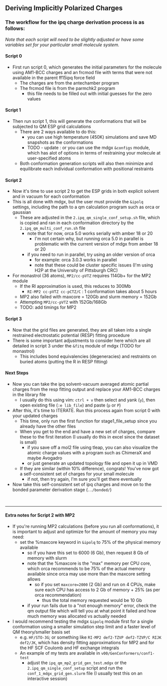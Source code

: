 ## Deriving Implicitly Polarized Charges

### The workflow for the ipq charge derivation process is as follows:

*Note that each script will need to be slightly adjusted or have some variables set for your particular small molecule system.*

#### Script 0
* First run script 0, which generates the initial parameters for the molecule using AM1-BCC charges and an frcmod file with terms that were not available in the parent ff15ipq force field
    * The charges are from the antechamber program
    * The frcmod file is from the parmchk2 program
        * this file needs to be filled out with initial guesses for the zero values

#### Script 1
* Then run script 1, this will generate the conformations that will be subjected to QM ESP grid calculations
    * There are 2 ways available to do this:
        * you can use high temperature (450K) simulations and save MD snapshots as the conformations
        * TODO - update : or you can use the mdgx `&configs` module, which has alot of options in terms of restraining your molecule at user-specified atoms
    * Both conformation generation scripts will also then minimize and equilibrate each individual conformation with positional restraints

#### Script 2 
* Now it's time to use script 2 to get the ESP grids in both explicit solvent and in vacuum for each conformation
* This is all done with mdgx, but the user must provide the `&ipolq` settings, including the path to a qm calculation program such as orca or gaussian
    * These are adjusted in the `2.ipq_qm_single_conf_setup.sh` file, which is copied and ran in each conformation directory by the `2.ipq_qm_multi_conf_run.sh` file
        * note that for now, orca 5.0 works serially with amber 18 or 20
            * I'm not certain why, but running orca 5.0 in parallel is problematic with the current version of mdgx from amber 18 or 20
        * if you need to run in parallel, try using an older version of orca
            * for example: orca 3.0.3 works in parallel
            * note that these could be cluster specific issues (I'm using H2P at the University of Pittsburgh CRC)
* For monastrol (36 atoms), `MP2/cc-pVTZ` requires 114Gb+ for the MP2 module
    * If the RI approximation is used, this reduces to 300Mb
        * `RI-MP2 cc-pVTZ cc-pCTZ/C` : 1 conformation takes about 5 hours
    * MP2 also failed with maxcore = 120Gb and slurm memory = 152Gb
    * Attempting `MP2/cc-pVTZ` with 152Gb/168Gb
    * TODO: add timings for MP2

#### Script 3
* Now that the grid files are generated, they are all taken into a single restrained electrostatic potential (RESP) fitting procedure
* There is some important adjustments to consider here which are all detailed in script 3 under the `&fitq` module of mdgx (TODO for monastrol)
   * This includes bond equivalencies (degeneracies) and restraints on buried atoms (putting the R in RESP fitting)

#### Next Steps
* Now you can take the ipq solvent-vacuum averaged atomic partial charges from the resp fitting output and replace your AM1-BCC charges in the library file
    * I usually do this using vim: `ctrl + v` then select and yank (`y`), then open existing file (`:e lib_file`) and paste (`p` or `P`)
* After this, it's time to ITERATE. Run this process again from script 0 with your updated charges
    * This time, only run the first function for stage1_file_setup since you already have the other files
    * When you get to the end and have a new set of charges, compare these to the first iteration (I usually do this in excel since the dataset is small)
      * if you save off a mol2 file using tleap, you can also visualize the atomic charge values with a program such as ChimeraX and maybe Avogadro
      * or just generate an updated topology file and open it up in VMD
   * If they are similar (within 10% difference), congrats! You've now got a self-consistent set of charges for your small molecule
       * if not, then try again, I'm sure you'll get there eventually
* Now take this self-consistent set of ipq charges and move on to the bonded parameter derivation stage (`../bonded/`)

<br>
  
---
#### Extra notes for Script 2 with MP2
* If you're running MP2 calculations (before you run all conformations), it is important to adjust and optimize for the amount of memory you may need:
    * set the %maxcore keyword in `&ipolq` to 75% of the physical memory available
        * so if you have this set to 6000 (6 Gb), then request 8 Gb of memory with slurm
        * note that the %maxcore is the "max" memory per CPU core, which orca recommends to be 75% of the actual memory available since orca may use more than the maxcore setting allows
            * so if you set `maxcore=2000` (2 Gb) and run on 4 CPUs, make sure each CPU has access to 2 Gb of memory + 25% (as per orca recommendation)
                * thus the total memory requested would be 10 Gb
        * if your run fails due to a "not enough memory" error, check the qm output file which will tell you at what point it failed and how much memory was allocated vs actually needed
* I would recommend testing the mdgx `&ipolq` module first for a single conformation using a smaller simulation step limit and a faster level of QM theory/smaller basis set
    * e.g. `HF/STO-3G`; or something like `RI-MP2 def2-TZVP def2-TZVP/C RIJK def2/JK`, which has density fitting approximations for MP2 and for the HF SCF Coulomb and HF exchange integrals
    * An example of my tests are available in `v00/GenConformers/conf1-test`
        * adjust the `ipq_qm_mp2_grid_gen_test.mdgx` or the `2.ipq_qm_single_conf_setup` script and run the `conf_1_mdgx_grid_gen.slurm` file (I usually test this on an interactive session)

